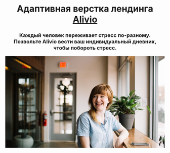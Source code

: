 <h1 align="center">Адаптивная верстка лендинга <a href="https://ann-philippova.github.io/Alivio-landing/pricing.html" target="_blank">Alivio</a>
<h3 align="center">Каждый человек переживает стресс по-разному. Позвольте Alivio вести ваш индивидуальный дневник, чтобы побороть стресс.</h3>
<img align="center" src="https://github.com/Ann-Philippova/Alivio-landing/blob/main/img/story-video/story.jpg"/>
